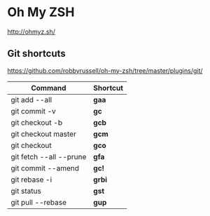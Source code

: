 # Oh My ZSH
http://ohmyz.sh/

## Git shortcuts
https://github.com/robbyrussell/oh-my-zsh/tree/master/plugins/git/

| Command                    | Shortcut |
| -------------------------- | -------- |
| git add --all              | **gaa**      |
| git commit -v              | **gc**       |
| git checkout -b            | **gcb**      |
| git checkout master        | **gcm**      |
| git checkout               | **gco**      |
| git fetch --all --prune    | **gfa**      |
| git commit --amend         | **gc!**      |
| git rebase -i              | **grbi**     |
| git status                 | **gst**      |
| git pull --rebase          | **gup**      |
